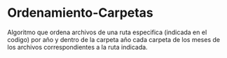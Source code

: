 # Ordenamiento-Carpetas
Algoritmo que ordena archivos de una ruta especifica (indicada en el codigo) por año y dentro de la carpeta año cada carpeta de los meses de los archivos correspondientes a la ruta indicada.

